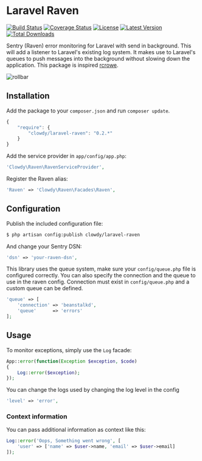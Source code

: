 Laravel Raven
=============


[![Build Status](http://img.shields.io/travis/clowdy/laravel-raven.svg?style=flat-square)](https://travis-ci.org/clowdy/laravel-raven)
[![Coverage Status](https://img.shields.io/coveralls/clowdy/laravel-raven.svg?style=flat-square)](https://coveralls.io/r/clowdy/laravel-raven)
[![License](http://img.shields.io/badge/license-MIT-brightgreen.svg?style=flat-square)](http://www.opensource.org/licenses/MIT)
[![Latest Version](http://img.shields.io/packagist/v/clowdy/laravel-raven.svg?style=flat-square)](https://packagist.org/packages/clowdy/laravel-raven)
[![Total Downloads](https://img.shields.io/packagist/dt/clowdy/laravel-raven.svg?style=flat-square)](https://packagist.org/packages/clowdy/laravel-raven)

Sentry (Raven) error monitoring for Laravel with send in background. This will add a listener to Laravel's existing log system. It makes use to Laravel's queues to push messages into the background without slowing down the application. This package is inspired [rcrowe](https://github.com/rcrowe/Raven).

![rollbar](https://www.getsentry.com/_static/getsentry/images/hero.png)

Installation
------------

Add the package to your `composer.json` and run `composer update`.

```js
{
    "require": {
        "clowdy/laravel-raven": "0.2.*"
    }
}
```

Add the service provider in `app/config/app.php`:

```php
'Clowdy\Raven\RavenServiceProvider',
```

Register the Raven alias:

```php
'Raven' => 'Clowdy\Raven\Facades\Raven',
```

Configuration
-------------

Publish the included configuration file:

```bash
$ php artisan config:publish clowdy/laravel-raven
```

And change your Sentry DSN:

```php
'dsn' => 'your-raven-dsn',
```

This library uses the queue system, make sure your `config/queue.php` file is configured correctly. You can also specify the connection and the queue to use in the raven config. Connection must exist in `config/queue.php` and a custom queue can be defined.

```php
'queue' => [
	'connection' => 'beanstalkd',
	'queue'      => 'errors'
];
```

Usage
-----

To monitor exceptions, simply use the `Log` facade:

```php
App::error(function(Exception $exception, $code)
{
    Log::error($exception);
});
```

You can change the logs used by changing the log level in the config

```php	
'level' => 'error',
```

### Context information

You can pass additional information as context like this:

```php
Log::error('Oops, Something went wrong', [
    'user' => ['name' => $user->name, 'email' => $user->email]
]);
```
